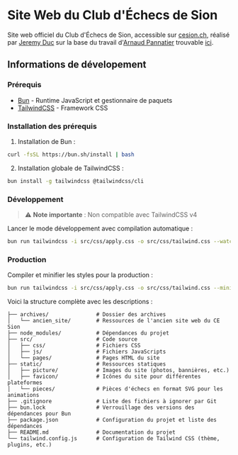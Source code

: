 # Site Web du Club d'Échecs de Sion

Site web officiel du Club d'Échecs de Sion, accessible sur [cesion.ch](https://cesion.ch/), réalisé par [Jeremy Duc](https://github.com/jijiduc) sur la base du travail d'[Arnaud Pannatier](https://github.com/ArnaudPannatier) trouvable [ici](https://github.com/ArnaudPannatier/cesion).

## Informations de dévelopement

### Prérequis

- [Bun](https://bun.sh/) - Runtime JavaScript et gestionnaire de paquets
- [TailwindCSS](https://tailwindcss.com/) - Framework CSS

### Installation des prérequis

1. Installation de Bun :

```bash
curl -fsSL https://bun.sh/install | bash
```

2. Installation globale de TailwindCSS :

```bash
bun install -g tailwindcss @tailwindcss/cli
```

### Développement

> ⚠️ **Note importante** : Non compatible avec TailwindCSS v4

Lancer le mode développement avec compilation automatique :

```bash
bun run tailwindcss -i src/css/apply.css -o src/css/tailwind.css --watch
```

### Production

Compiler et minifier les styles pour la production :

```bash
bun run tailwindcss -i src/css/apply.css -o src/css/tailwind.css --minify
```

Voici la structure complète avec les descriptions :

```
├── archives/               # Dossier des archives
│   └── ancien_site/        # Ressources de l'ancien site web du CE Sion
├── node_modules/           # Dépendances du projet
├── src/                    # Code source
│   ├── css/                # Fichiers CSS
│   ├── js/                 # Fichiers JavaScripts
│   └── pages/              # Pages HTML du site
├── static/                 # Ressources statiques
│   ├── picture/            # Images du site (photos, bannières, etc.)
│   ├── favicon/            # Icônes du site pour différentes plateformes
│   └── pieces/             # Pièces d'échecs en format SVG pour les animations
├── .gitignore              # Liste des fichiers à ignorer par Git
├── bun.lock                # Verrouillage des versions des dépendances pour Bun
├── package.json            # Configuration du projet et liste des dépendances
├── README.md               # Documentation du projet
└── tailwind.config.js      # Configuration de Tailwind CSS (thème, plugins, etc.)
```
